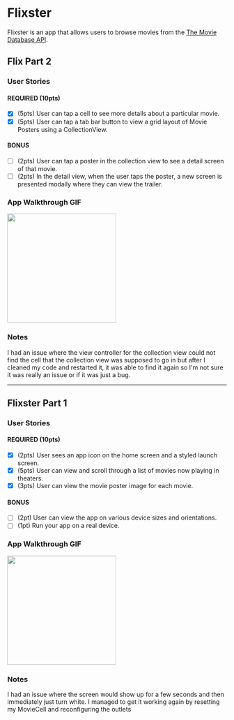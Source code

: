 # Flixster

Flixster is an app that allows users to browse movies from the [The Movie Database API](http://docs.themoviedb.apiary.io/#).


## Flix Part 2

### User Stories

#### REQUIRED (10pts)
- [X] (5pts) User can tap a cell to see more details about a particular movie.
- [X] (5pts) User can tap a tab bar button to view a grid layout of Movie Posters using a CollectionView.

#### BONUS
- [ ] (2pts) User can tap a poster in the collection view to see a detail screen of that movie.
- [ ] (2pts) In the detail view, when the user taps the poster, a new screen is presented modally where they can view the trailer.

### App Walkthrough GIF


<img src="https://im7.ezgif.com/tmp/ezgif-7-dddf99394b3e.gif" width=250><br>


### Notes
I had an issue where the view controller for the collection view could not find the cell that the collection view was supposed to go in but after I cleaned my code and restarted it, it was able to find it again so I'm not sure it was really an issue or if it was just a bug.

---

## Flixster Part 1

### User Stories

#### REQUIRED (10pts)
- [X] (2pts) User sees an app icon on the home screen and a styled launch screen.
- [X] (5pts) User can view and scroll through a list of movies now playing in theaters.
- [X] (3pts) User can view the movie poster image for each movie.

#### BONUS
- [ ] (2pt) User can view the app on various device sizes and orientations.
- [ ] (1pt) Run your app on a real device.

### App Walkthrough GIF

<img src="https://user-images.githubusercontent.com/87451905/133342748-5b019540-69d0-4b7b-9285-f45d50377f8c.gif" width=250><br>

### Notes

I had an issue where the screen would show up for a few seconds and then immediately just turn white. I managed to get it working again by resetting my MovieCell and reconfiguring the outlets
